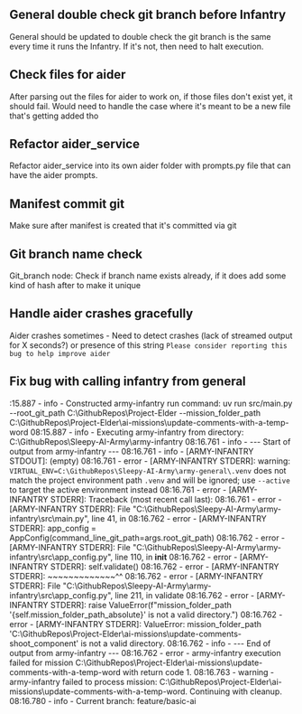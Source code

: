 ## General double check git branch before Infantry

General should be updated to double check the git branch is the same every time it runs the Infantry.  If it's not, then need to halt execution.

## Check files for aider

After parsing out the files for aider to work on, if those files don't exist yet, it should fail. Would need to handle the case where it's meant to be a new file that's getting added tho

## Refactor aider_service

Refactor aider_service into its own aider folder with prompts.py file that can have the aider prompts.

## Manifest commit git

Make sure after manifest is created that it's committed via git

## Git branch name check

Git_branch node: Check if branch name exists already, if it does add some kind of hash after to make it unique

## Handle aider crashes gracefully

Aider crashes sometimes - Need to detect crashes (lack of streamed output for X seconds?) or presence of this string `Please consider reporting this bug to help improve aider`

## Fix bug with calling infantry from general


:15.887 - info - Constructed army-infantry run command: uv run src/main.py --root_git_path C:\GithubRepos\Project-Elder --mission_folder_path C:\GithubRepos\Project-Elder\ai-missions\update-comments-with-a-temp-word
08:15.887 - info - Executing army-infantry from directory: C:\GithubRepos\Sleepy-AI-Army\army-infantry
08:16.761 - info - --- Start of output from army-infantry ---
08:16.761 - info - [ARMY-INFANTRY STDOUT]: (empty)
08:16.761 - error - [ARMY-INFANTRY STDERR]: warning: `VIRTUAL_ENV=C:\GithubRepos\Sleepy-AI-Army\army-general\.venv` does not match the project environment path `.venv` and will be ignored; use `--active` to target the active environment instead
08:16.761 - error - [ARMY-INFANTRY STDERR]: Traceback (most recent call last):
08:16.761 - error - [ARMY-INFANTRY STDERR]:   File "C:\GithubRepos\Sleepy-AI-Army\army-infantry\src\main.py", line 41, in <module>
08:16.762 - error - [ARMY-INFANTRY STDERR]:     app_config = AppConfig(command_line_git_path=args.root_git_path)
08:16.762 - error - [ARMY-INFANTRY STDERR]:   File "C:\GithubRepos\Sleepy-AI-Army\army-infantry\src\app_config.py", line 110, in __init__
08:16.762 - error - [ARMY-INFANTRY STDERR]:     self.validate()
08:16.762 - error - [ARMY-INFANTRY STDERR]:     ~~~~~~~~~~~~~^^
08:16.762 - error - [ARMY-INFANTRY STDERR]:   File "C:\GithubRepos\Sleepy-AI-Army\army-infantry\src\app_config.py", line 211, in validate
08:16.762 - error - [ARMY-INFANTRY STDERR]:     raise ValueError(f"mission_folder_path '{self.mission_folder_path_absolute}' is not a valid directory.")
08:16.762 - error - [ARMY-INFANTRY STDERR]: ValueError: mission_folder_path 'C:\GithubRepos\Project-Elder\ai-missions\update-comments-shoot_component' is not a valid directory.
08:16.762 - info - --- End of output from army-infantry ---
08:16.762 - error - army-infantry execution failed for mission C:\GithubRepos\Project-Elder\ai-missions\update-comments-with-a-temp-word with return code 1.
08:16.763 - warning - army-infantry failed to process mission: C:\GithubRepos\Project-Elder\ai-missions\update-comments-with-a-temp-word. Continuing with cleanup.
08:16.780 - info - Current branch: feature/basic-ai

